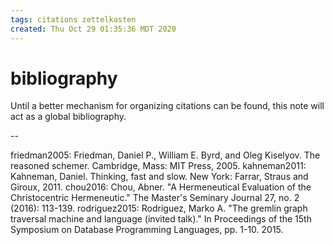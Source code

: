 ```yaml
---
tags: citations zettelkasten
created: Thu Oct 29 01:35:36 MDT 2020
---
```


# bibliography

Until a better mechanism for organizing citations can be found, this
note will act as a global bibliography.

--

friedman2005: Friedman, Daniel P., William E. Byrd, and Oleg Kiselyov. The reasoned schemer. Cambridge, Mass: MIT Press, 2005.
kahneman2011: Kahneman, Daniel. Thinking, fast and slow. New York: Farrar, Straus and Giroux, 2011.
chou2016: Chou, Abner. "A Hermeneutical Evaluation of the Christocentric Hermeneutic." The Master's Seminary Journal 27, no. 2 (2016): 113-139.
rodriguez2015: Rodriguez, Marko A. "The gremlin graph traversal machine and language (invited talk)." In Proceedings of the 15th Symposium on Database Programming Languages, pp. 1-10. 2015.
